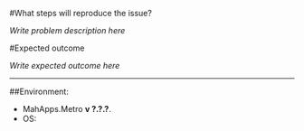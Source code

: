 #What steps will reproduce the issue?

_Write problem description here_

#Expected outcome

_Write expected outcome here_

---
##Environment:

- MahApps.Metro __v ?.?.?__.
- OS: